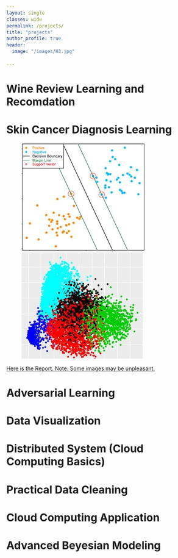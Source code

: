 ```yaml
---
layout: single
classes: wide
permalink: /projects/
title: "projects"
author_profile: true
header:
  image: "/images/H3.jpg"	

---
```




# Wine Review Learning and Recomdation



# Skin Cancer Diagnosis Learning


<figure class="half">
    <a href="/images/SVM.JPG"><img src="/images/SVM.JPG"></a>
    <a href="/images/K_means.JPG"><img src="/images/K_means.JPG"></a>   
</figure>

[Here is the Report. Note: Some images may be unpleasant.](/Documents/Project_Skin-Cancer-Diagnosis.pdf)


# Adversarial Learning


# Data Visualization

# Distributed System (Cloud Computing Basics)

# Practical Data Cleaning

# Cloud Computing Application

# Advanced Beyesian Modeling

